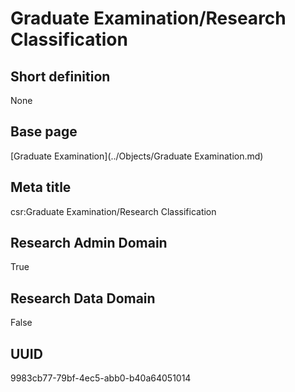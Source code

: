 # Graduate Examination/Research Classification
## Short definition
None
## Base page
[Graduate Examination](../Objects/Graduate Examination.md)
## Meta title
csr:Graduate Examination/Research Classification
## Research Admin Domain
True
## Research Data Domain
False
## UUID
9983cb77-79bf-4ec5-abb0-b40a64051014
